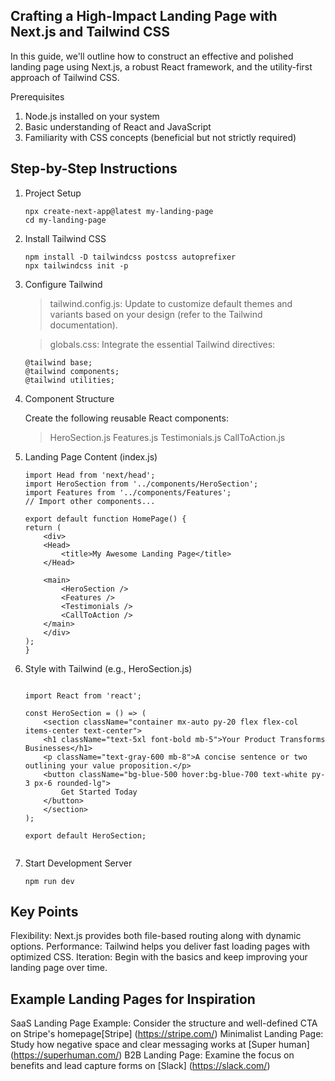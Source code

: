 ## Crafting a High-Impact Landing Page with Next.js and Tailwind CSS

In this guide, we'll outline how to construct an effective and polished landing page using Next.js, a robust React framework, and the utility-first approach of Tailwind CSS.

Prerequisites

1. Node.js installed on your system
2. Basic understanding of React and JavaScript
3. Familiarity with CSS concepts (beneficial but not strictly required)

## Step-by-Step Instructions

1. Project Setup

    ```
    npx create-next-app@latest my-landing-page
    cd my-landing-page 

    ```

2.  Install Tailwind CSS

    ```
    npm install -D tailwindcss postcss autoprefixer
    npx tailwindcss init -p

    ```

3. Configure Tailwind

    > tailwind.config.js: Update to customize default themes and variants based on your design (refer to the Tailwind documentation).

    > globals.css: Integrate the essential Tailwind directives:

    ```
    @tailwind base;
    @tailwind components;
    @tailwind utilities;

    ```

4. Component Structure

    Create the following reusable React components:

    > HeroSection.js
    > Features.js
    > Testimonials.js
    > CallToAction.js


5. Landing Page Content (index.js)

    ```
    import Head from 'next/head';
    import HeroSection from '../components/HeroSection';
    import Features from '../components/Features';
    // Import other components...

    export default function HomePage() {
    return (
        <div>
        <Head>
            <title>My Awesome Landing Page</title>
        </Head>

        <main>
            <HeroSection />
            <Features />
            <Testimonials />
            <CallToAction />
        </main>
        </div>
    );
    }

    ```

6. Style with Tailwind (e.g., HeroSection.js)

    ```

    import React from 'react';

    const HeroSection = () => (
        <section className="container mx-auto py-20 flex flex-col items-center text-center"> 
        <h1 className="text-5xl font-bold mb-5">Your Product Transforms Businesses</h1>
        <p className="text-gray-600 mb-8">A concise sentence or two outlining your value proposition.</p>
        <button className="bg-blue-500 hover:bg-blue-700 text-white py-3 px-6 rounded-lg">
            Get Started Today
        </button>
        </section>
    );

    export default HeroSection;


    ```

7. Start Development Server

    ```
    npm run dev 

    ```

## Key Points

Flexibility: Next.js provides both file-based routing along with dynamic options.
Performance: Tailwind helps you deliver fast loading pages with optimized CSS.
Iteration: Begin with the basics and keep improving your landing page over time.


## Example Landing Pages for Inspiration

SaaS Landing Page Example: Consider the structure and well-defined CTA on Stripe's homepage[Stripe] (https://stripe.com/)
Minimalist Landing Page: Study how negative space and clear messaging works at [Super human] (https://superhuman.com/)
B2B Landing Page: Examine the focus on benefits and lead capture forms on [Slack] (https://slack.com/)